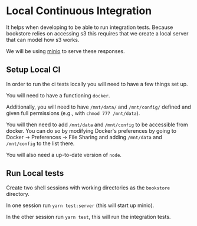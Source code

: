 # Local Continuous Integration 

It helps when developing to be able to run integration tests. Because bookstore relies on 
accessing s3 this requires that we create a local server that can model how s3 works.

We will be using [minio](https://docs.minio.io/) to serve these responses.

## Setup Local CI 

In order to run the ci tests locally you will need to have a few things set up.

You will need to have a functioning `docker`. 

Additionally, you will need to have `/mnt/data/` and `/mnt/config/` defined and given full permissions (e.g., with `chmod 777 /mnt/data`).

You will then need to add `/mnt/data` and `/mnt/config` to be accessible from docker.
You can do so by modifying Docker's preferences by going to Docker → Preferences → File Sharing 
and adding `/mnt/data` and `/mnt/config` to the list there.

You will also need a up-to-date version of `node`.

## Run Local tests

Create two shell sessions with working directories as the `bookstore` directory. 

In one session run `yarn test:server` (this will start up minio).

In the other session run `yarn test`, this will run the integration tests.
